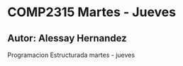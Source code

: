 # COMP2315 Martes - Jueves 
## Autor: Alessay Hernandez 
Programacion Estructurada martes - jueves 
